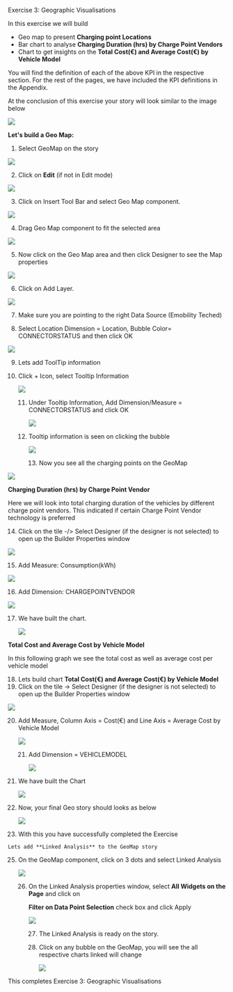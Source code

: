 Exercise 3: Geographic Visualisations

In this exercise we will build

- Geo map to present **Charging point Locations** 
- Bar chart to analyse **Charging Duration (hrs) by Charge Point Vendors**
- Chart to get insights on the **Total Cost(€) and Average Cost(€) by Vehicle Model**

You will find the definition of each of the above KPI in the respective section. For the rest of the pages, we have included the KPI definitions in the Appendix.

At the conclusion of this exercise your story will look similar to the image below

![](Images/3.Geographic_visualisations_images/image16.png)<!--- {width="5.65in" height="3.189583333333333in"} -->

**Let's build a Geo Map:**

1.  Select GeoMap on the story

![](Images/3.Geographic_visualisations_images/image1.png)<!--- {width="4.80580271216098in" height="1.0972790901137357in"} -->

2.  Click on **Edit** (if not in Edit mode)

![](Images/3.Geographic_visualisations_images/image2.png)<!--- {width="2.2987292213473314in" height="0.826431539807524in"} -->

3.  Click on Insert Tool Bar and select Geo Map component.

![](Images/3.Geographic_visualisations_images/image3.png)<!--- {width="5.145833333333333in" height="2.4368055555555554in"} -->

4.  Drag Geo Map component to fit the selected area

![](Images/3.Geographic_visualisations_images/image4.png)<!--- {width="6.268055555555556in" height="3.8645833333333335in"} -->

5.  Now click on the Geo Map area and then click Designer to see the Map properties

![](Images/3.Geographic_visualisations_images/image5.png)<!--- {width="5.196850393700787in" height="2.173228346456693in"} -->

6.  Click on Add Layer.

![](Images/3.Geographic_visualisations_images/image6.png)<!--- {width="3.2501673228346455in" height="3.368228346456693in"} -->

7.  Make sure you are pointing to the right Data Source (Emobility Teched)

8.  Select Location Dimension = Location, Bubble Color= CONNECTORSTATUS and then click OK

![](Images/3.Geographic_visualisations_images/image7.png)<!--- {width="2.298611111111111in" height="4.96418416447944in"} -->

9. Lets add ToolTip information

10. Click + Icon, select Tooltip Information

    

    ![](Images/3.Geographic_visualisations_images/image7_1.png)<!--- {width="2.298611111111111in" height="4.96418416447944in"} -->

    11. Under Tooltip Information, Add Dimension/Measure = CONNECTORSTATUS and click OK

        

         ![](Images/3.Geographic_visualisations_images/image7_2.png)<!--- {width="2.298611111111111in" height="4.96418416447944in"} -->

    12. Tooltip information is seen on clicking the bubble

        ![](Images/3.Geographic_visualisations_images/image7_3.png)<!--- {width="2.298611111111111in" height="4.96418416447944in"} -->

        13. Now you see all the charging points on the GeoMap

![](Images/3.Geographic_visualisations_images/image8.png)<!--- {width="5.722516404199475in" height="3.555738188976378in"} -->

**Charging Duration (hrs) by Charge Point Vendor**

Here we will look into total charging duration of the vehicles by different charge point vendors. This indicated if certain Charge Point Vendor technology is preferred

14. Click on the tile -/> Select Designer (if the designer is not selected) to open up the Builder Properties window

![](Images/3.Geographic_visualisations_images/image9.png)<!--- {width="5.165354330708661in" height="3.1377952755905514in"} -->

15. Add Measure: Consumption(kWh)

![](Images/3.Geographic_visualisations_images/image10.png)<!--- {width="2.8126443569553805in" height="3.4793460192475942in"} -->

16. Add Dimension: CHARGEPOINTVENDOR

![](Images/3.Geographic_visualisations_images/image11.png)<!--- {width="2.8543132108486438in" height="3.465456036745407in"} -->

17. We have built the chart.

    ![](Images/3.Geographic_visualisations_images/image11_1.png)<!--- {width="2.8543132108486438in" height="3.465456036745407in"} -->



**Total Cost and Average Cost by Vehicle Model**

In this following graph we see the total cost as well as average cost per vehicle model

18. Lets build chart **Total Cost(€) and Average Cost(€) by Vehicle Model**
19. Click on the tile -> Select Designer (if the designer is not selected) to open up the Builder Properties window

![](Images/3.Geographic_visualisations_images/image12.png)<!--- {width="2.8543132108486438in" height="3.465456036745407in"} -->

20. Add Measure, Column Axis = Cost(€) and Line Axis = Average Cost by Vehicle Model

    ![](Images/3.Geographic_visualisations_images/image13.png)<!--- {width="2.8543132108486438in" height="3.465456036745407in"} -->

    21. Add Dimension = VEHICLEMODEL

        ![](Images/3.Geographic_visualisations_images/image14.png)<!--- {width="2.8543132108486438in" height="3.465456036745407in"} -->

22. We have built the Chart

    ![](Images/3.Geographic_visualisations_images/image15.png)<!--- {width="2.8543132108486438in" height="3.465456036745407in"} -->

23. Now, your final Geo story should looks as below

    ![](Images/3.Geographic_visualisations_images/image16.png)<!--- {width="5.65in" height="3.189583333333333in"} -->

24.  With this you have successfully completed the Exercise

    Lets add **Linked Analysis** to the GeoMap story

25. On the GeoMap component, click on 3 dots and select Linked Analysis

    ![](Images/3.Geographic_visualisations_images/image17.png)<!--- {width="5.65in" height="3.189583333333333in"} -->

    

    26. On the Linked Analysis properties window, select **All Widgets on the Page** and click on

        **Filter on Data Point Selection** check box and click Apply

        ![](Images/3.Geographic_visualisations_images/image18.png)<!--- {width="5.65in" height="3.189583333333333in"} -->

        27. The Linked Analysis is ready on the story.

        28. Click on any bubble on the GeoMap, you will see the all respective charts linked will change   

            ![](Images/3.Geographic_visualisations_images/image19.png)<!--- {width="5.65in" height="3.189583333333333in"} -->

    

This completes Exercise 3: Geographic Visualisations
